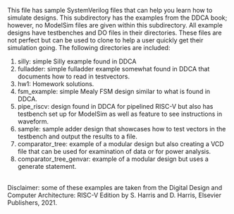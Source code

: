 This file has sample SystemVerilog files that can help you learn how to simulate designs.  This subdirectory has the examples from the DDCA book; however, no ModelSim files are given within this subdirectory.  All example designs have testbenches and DO files in their directories.  These files are not perfect but can be used to clone to help a user quickly get their simulation going.  The following directories are included:

<ol>
  <li>silly: simple Silly example found in DDCA</li>
  <li>fulladder: simple fulladder example somewhat found in DDCA that documents how to read in testvectors.</li>
  <li>hw1: Homework  solutions.</li>
  <li>fsm_example: simple Mealy FSM design similar to what is found in DDCA.</li>
  <li>pipe_riscv: design found in DDCA for pipelined RISC-V but also has testbench set up for ModelSim as well as feature to see instructions in waveform.</li>
  <li>sample: sample adder design that showcases how to test vectors in the testbench and output the results to a file.</li>
  <li>comparator_tree: example of a modular design but also creating a VCD file that can be used for examination of data or for power analysis.</li>
  <li>comparator_tree_genvar: example of a modular design but uses a generate statement.</li>  
</ol>
<br>
Disclaimer:  some of these examples are taken from the Digital Design and Computer Architecture: RISC-V Edition by S. Harris and D. Harris, Elsevier Publishers, 2021.
